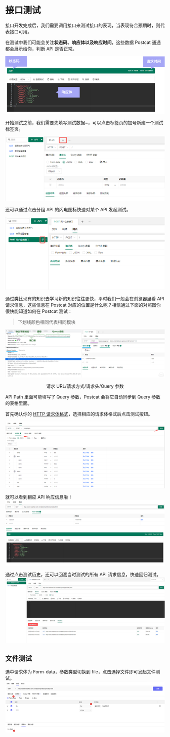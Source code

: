 # 接口测试

接口开发完成后，我们需要调用接口来测试接口的表现，当表现符合预期时，则代表接口可用。

在测试中我们可能会关注**状态码、响应体以及响应时间**，这些数据 Postcat 通通都会展示给你，判断 API 是否正常。

![](../assets/images/2022-03-30-11-51-08.png)

开始测试之前，我们需要先填写测试数据~，可以点击标签页的加号新建一个测试标签页。

![](../assets/images/2022-03-30-11-44-21.png)

还可以通过点击分组 API 的闪电图标快速对某个 API 发起测试。

![](../assets/images/2022-03-30-11-45-40.png)

通过类比现有的知识去学习新的知识往往更快，平时我们一般会在浏览器里看 API 请求信息，这些信息在 Postcat 对应的位置是什么呢？相信通过下面的对照图你很快能知道如何在 Postcat 测试：

> 下划线颜色相同代表相同模块

![](../assets/images/http-headers-reflect.png)

<p align=center>请求 URL/请求方式/请求头/Query 参数</p>

API Path 里面可能填写了 Query 参数，Postcat 会将它自动同步到 Query 参数的表格里面。

首先确认你的 <a href="./FAQ.html#json" target="_blank">HTTP 请求体格式</a>，选择相应的请求体格式后点击测试按钮。

![](../assets/images/2022-04-01-15-31-56.png)

就可以看到相应 API 响应信息啦！
![](../assets/images/2022-04-01-15-35-13.png)

通过点击测试历史，还可以回溯当时测试的所有 API 请求信息，快速回归测试。
![](../assets/images/2022-04-28-11-56-55.png)

## 文件测试

选中请求体为 Form-data，参数类型切换到 file，点击选择文件即可发起文件测试。
![](../assets/images/2023-02-24-10-10-13.png)
